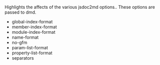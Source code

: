 Highlights the affects of the various jsdoc2md options.. These options are passed to dmd. 

- global-index-format
- member-index-format
- module-index-format
- name-format
- no-gfm
- param-list-format
- property-list-format
- separators
